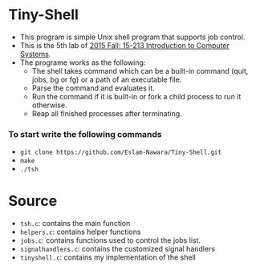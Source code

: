 # Tiny-Shell
  - This program is  simple Unix shell program that supports job control.
  - This is the 5th lab of [2015 Fall: 15-213 Introduction to Computer Systems](https://www.cs.cmu.edu/afs/cs/academic/class/15213-f15/www/schedule.html).
  - The programe works as the following:
    - The shell takes command which can be a built-in command (quit, jobs, bg or fg) or a path of an executable file.
    - Parse the command and evaluates it.
    - Run the command if it is built-in or fork a child process to run it otherwise.
    - Reap all finished processes after terminating.
 ### To start write the following commands
  - `git clone https://github.com/Eslam-Nawara/Tiny-Shell.git`
  - `make`
  - `./tsh`
# Source
- `tsh.c`: contains the main function
- `helpers.c`: contains helper functions 
- `jobs.c`: contains functions used to control the jobs list.
- `signalhandlers.c`: contains the customized signal handlers
- `tinyshell.c`: contains my implementation of the shell
